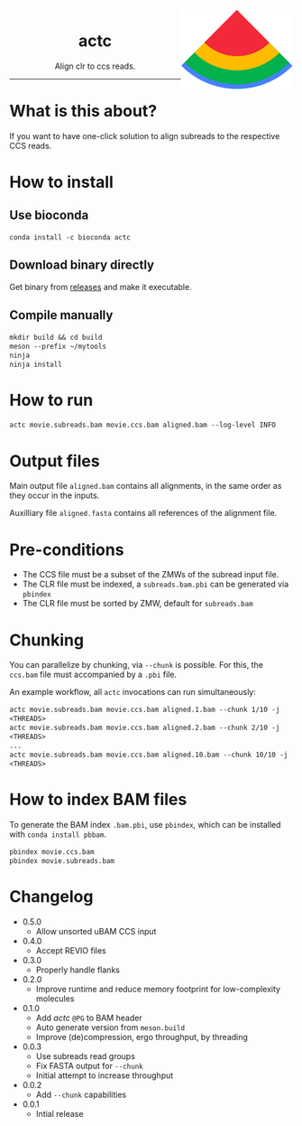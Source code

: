 <img width="200px" src="actc.png" align="right"/>
<h1 align="center">actc</h1>
<p align="center">Align clr to ccs reads.</p>

***

# What is this about?
If you want to have one-click solution to align subreads to the respective CCS reads.

# How to install

## Use bioconda

```
conda install -c bioconda actc
```

## Download binary directly

  Get binary from [releases](https://github.com/PacificBiosciences/actc/releases) and make it executable.

## Compile manually

    mkdir build && cd build
    meson --prefix ~/mytools
    ninja
    ninja install

# How to run

    actc movie.subreads.bam movie.ccs.bam aligned.bam --log-level INFO

# Output files
Main output file `aligned.bam` contains all alignments,
in the same order as they occur in the inputs.

Auxilliary file `aligned.fasta` contains all references of the alignment file.

# Pre-conditions
 * The CCS file must be a subset of the ZMWs of the subread input file.
 * The CLR file must be indexed, a `subreads.bam.pbi` can be generated via `pbindex`
 * The CLR file must be sorted by ZMW, default for `subreads.bam`

# Chunking
You can parallelize by chunking, via `--chunk` is possible. For this, the
`ccs.bam` file must accompanied by a `.pbi` file.

An example workflow, all `actc` invocations can run simultaneously:

    actc movie.subreads.bam movie.ccs.bam aligned.1.bam --chunk 1/10 -j <THREADS>
    actc movie.subreads.bam movie.ccs.bam aligned.2.bam --chunk 2/10 -j <THREADS>
    ...
    actc movie.subreads.bam movie.ccs.bam aligned.10.bam --chunk 10/10 -j <THREADS>

# How to index BAM files
To generate the BAM index
`.bam.pbi`, use `pbindex`, which can be installed with `conda install pbbam`.

    pbindex movie.ccs.bam
    pbindex movie.subreads.bam

# Changelog
  * 0.5.0
    * Allow unsorted uBAM CCS input
  * 0.4.0
    * Accept REVIO files
  * 0.3.0
    * Properly handle flanks
  * 0.2.0
    * Improve runtime and reduce memory footprint for low-complexity molecules
  * 0.1.0
    * Add _actc_ `@PG` to BAM header
    * Auto generate version from `meson.build`
    * Improve (de)compression, ergo throughput, by threading
  * 0.0.3
    * Use subreads read groups
    * Fix FASTA output for `--chunk`
    * Initial attempt to increase throughput
  * 0.0.2
    * Add `--chunk` capabilities
  * 0.0.1
    * Intial release

